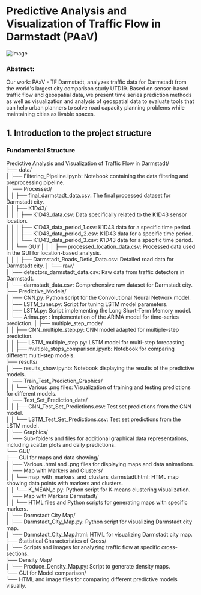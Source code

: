 # Predictive Analysis and Visualization of Traffic Flow in Darmstadt (PAaV)
![image](https://github.com/liyixuan12/TrafficPredictionFlow/assets/98014565/a42560f7-3d1d-4972-bc51-b4794b18554f)
### Abstract:
Our work: PAaV - TF Darmstadt, analyzes traffic data for Darmstadt from the world's largest city comparison study UTD19.
Based on sensor-based traffic flow and geospatial data, we present time series prediction methods as well as visualization and analysis of geospatial data to evaluate tools that can help urban planners to solve road capacity planning problems while maintaining cities as livable spaces.
## 1. Introduction to the project structure
### Fundamental Structure
Predictive Analysis and Visualization of Traffic Flow in Darmstadt/  
├── data/  
│   ├── Filtering_Pipeline.ipynb: Notebook containing the data filtering and preprocessing pipeline.  
│   ├── Processed/  
│   │   ├── final_darmstadt_data.csv: The final processed dataset for Darmstadt city.  
│   │   ├── K1D43/  
│   │   │   ├── K1D43_data.csv: Data specifically related to the K1D43 sensor location.  
│   │   │   ├── K1D43_data_period_1.csv: K1D43 data for a specific time period.  
│   │   │   ├── K1D43_data_period_2.csv: K1D43 data for a specific time period.    
│   │   │   └── K1D43_data_period_3.csv: K1D43 data for a specific time period.  
│   │   └── GUI/ 
│   │   │   ├── processed_location_data.csv: Processed data used in the GUI for location-based analysis.  
│   │   │   ├── Darmstadt_Roads_Detid_Data.csv: Detailed road data for Darmstadt city. 
│   └── raw/  
│       ├── detectors_darmstadt_data.csv: Raw data from traffic detectors in Darmstadt.  
│       └── darmstadt_data.csv: Comprehensive raw dataset for Darmstadt city.  
├── Predictive_Models/  
│   ├── CNN.py: Python script for the Convolutional Neural Network model.    
│   ├── LSTM_tuner.py: Script for tuning LSTM model parameters.    
│   ├── LSTM.py: Script implementing the Long Short-Term Memory model.    
│   └── Arima.py: : Implementation of the ARIMA model for time-series prediction.
│   ├── multiple_step_mode/  
│   │   ├── CNN_multiple_step.py: CNN model adapted for multiple-step prediction.  
│   │   ├── LSTM_multiple_step.py: LSTM model for multi-step forecasting.  
│   │   ├── multiple_steps_comparison.ipynb: Notebook for comparing different multi-step models.  
├── results/  
│   ├── results_show.ipynb: Notebook displaying the results of the predictive models.  
│   ├── Train_Test_Prediction_Graphics/  
│   │   └── Various .png files: Visualization of training and testing predictions for different models.  
│   ├── Test_Set_Prediction_data/    
│   │   ├── CNN_Test_Set_Predictions.csv: Test set predictions from the CNN model.  
│   │   └── LSTM_Test_Set_Predictions.csv: Test set predictions from the LSTM model.  
│   └── Graphics/  
│       └── Sub-folders and files for additional graphical data representations, including scatter plots and daily predictions.  
└── GUI/   
    ├── GUI for maps and data showing/  
    │   ├── Various .html and .png files for displaying maps and data animations.  
    │   ├── Map with Markers and Clusters/  
    │   │   └── map_with_markers_and_clusters_darmstadt.html: HTML map showing data points with markers and clusters.  
    │   │   └── K_MEAN_c.py: Python script for K-means clustering visualization.  
    │   ├── Map with Markers Darmstadt/  
    │   │   └── HTML files and Python scripts for generating maps with specific markers.  
    │   └── Darmstadt City Map/  
    │       ├── Darmstadt_City_Map.py: Python script for visualizing Darmstadt city map.  
    │       └── Darmstadt_City_Map.html: HTML for visualizing Darmstadt city map.  
    ├── Statistical Characteristics of Cross/  
    │   └── Scripts and images for analyzing traffic flow at specific cross-sections.  
    ├── Density Map/  
    │   └── Produce_Density_Map.py: Script to generate density maps.  
    └── GUI for Model comparison/  
        └── HTML and image files for comparing different predictive models visually.  
